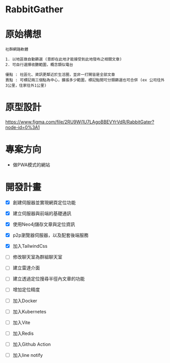 # RabbitGather

# 原始構想

```
社群網路軟體

1. 以地區做自動篩選 (意即在此地才能接受到此地發布之相關文章)
2. 可自行選擇收聽範圍，概念類似電台

優點 : 社區化、資訊更鄰近於生活圈，並非一打開皆是全部文章
賣點 : 可標記兩三個點為中心，擴張多少範圍，標記點間可分類篩選也可合併 (ex 公司往外3公里，住家往外1公里)
```

# 原型設計
https://www.figma.com/file/2RU9Wj1U7LAgoBBEVYrVdR/RabbitGater?node-id=0%3A1


# 專案方向
* 做PWA模式的網站

# 開發計畫
* [x] 創建伺服器並實現網頁定位功能
* [x] 建立伺服器與前端的基礎通訊
* [x] 使用Neo4j儲存文章與定位資訊
* [x] p2p瀏覽器伺服器，以及配套後端服務
* [x] 加入TailwindCss
* [ ] 修改聊天室為群組聊天室
* [ ] 建立雷達介面 

* [ ] 建立透過定位搜尋半徑內文章的功能
* [ ] 增加定位精度
* [ ] 加入Docker
* [ ] 加入Kubernetes
* [ ] 加入Vite
* [ ] 加入Redis
* [ ] 加入Github Action
* [ ] 加入line notify




